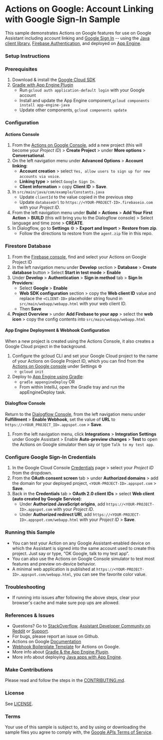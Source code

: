 # Actions on Google: Account Linking with Google Sign-In Sample

This sample demonstrates Actions on Google features for use on Google Assistant including account linking and [Google Sign In](https://developers.google.com/actions/identity/google-sign-in) -- using the [Java client library](https://github.com/actions-on-google/actions-on-google-java), [Firebase Authentication](https://firebase.google.com/docs/auth/), and deployed on [App Engine](https://cloud.google.com/appengine/docs/standard/java/quickstart).

### Setup Instructions
### Prerequisites
1. Download & install the [Google Cloud SDK](https://cloud.google.com/sdk/docs/)
1. [Gradle with App Engine Plugin](https://cloud.google.com/appengine/docs/flexible/java/using-gradle)
   + Run `gcloud auth application-default login` with your Google account
   + Install and update the App Engine component,`gcloud components install app-engine-java`
   + Update other components, `gcloud components update`

### Configuration
#### Actions Console
1. From the [Actions on Google Console](https://console.actions.google.com/), add a new project (this will become your *Project ID*) > **Create Project** > under **More options** > **Conversational**.
1. On the left navigation menu under **Advanced Options** > **Account linking**:
   + **Account creation** > select `Yes, allow users to sign up for new accounts via voice`.
   + **Linking type** > select `Google Sign In`.
   + **Client information** > copy **Client ID** > **Save**.
1. In `src/main/java/com/example/Constants.java`
   + Update `clientId` to the value copied in the previous step
   + Update `databaseUrl` to `https://<YOUR-PROJECT-ID>.firebaseio.com` with your *Project ID*.
1. From the left navigation menu under **Build** > **Actions** > **Add Your First Action** > **BUILD** (this will bring you to the Dialogflow console) > Select language and time zone > **CREATE**.
1. In Dialogflow, go to **Settings** ⚙ > **Export and Import** > **Restore from zip**.
   + Follow the directions to restore from the `agent.zip` file in this repo.

### Firestore Database
1. From the [Firebase console](https://console.firebase.google.com), find and select your Actions on Google Project ID
1. In the left navigation menu under **Develop** section > **Database** > **Create database** button > Select **Start in test mode** > **Enable**
1. Under **Develop** > **Authentication** > **Sign in method** tab > **Sign In Providers**:
   + Select **Google** > **Enable**
   + **Web SDK configuration** section > copy the **Web client ID** value and replace the `<CLIENT-ID>` placeholder string found in `src/main/webapp/webapp.html` with your web client ID.
   + Then **Save**
1. **Project Overview** > under **Add Firebase to your app** > select the **web icon** > copy the config contents into `src/main/webapp/webapp.html`

#### App Engine Deployment & Webhook Configuration
When a new project is created using the Actions Console, it also creates a Google Cloud project in the background.
1. Configure the gcloud CLI and set your Google Cloud project to the name of your Actions on Google Project ID, which you can find from the [Actions on Google console](https://console.actions.google.com/) under Settings ⚙
   + `gcloud init`
1. Deploy to [App Engine using Gradle](https://cloud.google.com/appengine/docs/flexible/java/using-gradle):
   + `gradle appengineDeploy` OR
   +  From within IntelliJ, open the Gradle tray and run the appEngineDeploy task.

#### Dialogflow Console
Return to the [Dialogflow Console](https://console.dialogflow.com), from the left navigation menu under **Fulfillment** > **Enable Webhook**, set the value of **URL** to `https://<YOUR_PROJECT_ID>.appspot.com` > **Save**.
1. From the left navigation menu, click **Integrations** > **Integration Settings** under Google Assistant > Enable **Auto-preview changes** >  **Test** to open the Actions on Google simulator then say or type `Talk to my test app`.

### Configure Google Sign-In Credentials
1. In the Google Cloud Console [Credentials](https://console.cloud.google.com/apis/credentials) page > select your *Project ID* from the dropdown.
1. From the **OAuth consent screen** tab > under **Authorized domains** > add the domain for your deployed project, `<YOUR-PROJECT-ID>.appspot.com` > **Save**.
1. Back in the **Credentials** tab > **OAuth 2.0 client IDs** > select **Web client (auto created by Google Service)**:
    + Under **Authorized JavaScript origins**, add `https://<YOUR-PROJECT-ID>.appspot.com` with your *Project ID*.
    + Under **Authorized redirect URI**, add `https://<YOUR-PROJECT-ID>.appspot.com/webapp.html` with your *Project ID* > **Save**.

### Running this Sample
+ You can test your Action on any Google Assistant-enabled device on which the Assistant is signed into the same account used to create this project. Just say or type, “OK Google, talk to my test app”.
+ You can also use the Actions on Google Console simulator to test most features and preview on-device behavior.
+ A minimal web application is published at `https://<YOUR-PROJECT-ID>.appspot.com/webapp.html`, you can see the favorite color value.

### Troubleshooting
+ If running into issues after following the above steps, clear your browser's cache and make sure pop ups are allowed.

### References & Issues
+ Questions? Go to [StackOverflow](https://stackoverflow.com/questions/tagged/actions-on-google), [Assistant Developer Community on Reddit](https://www.reddit.com/r/GoogleAssistantDev/) or [Support](https://developers.google.com/actions/support/).
+ For bugs, please report an issue on Github.
+ Actions on Google [Documentation](https://developers.google.com/actions/extending-the-assistant)
+ [Webhook Boilerplate Template](https://github.com/actions-on-google/dialogflow-webhook-boilerplate-java) for Actions on Google.
+ More info about [Gradle & the App Engine Plugin](https://cloud.google.com/appengine/docs/flexible/java/using-gradle).
+ More info about deploying [Java apps with App Engine](https://cloud.google.com/appengine/docs/standard/java/quickstart).

### Make Contributions
Please read and follow the steps in the [CONTRIBUTING.md](CONTRIBUTING.md).

### License
See [LICENSE](LICENSE).

### Terms
Your use of this sample is subject to, and by using or downloading the sample files you agree to comply with, the [Google APIs Terms of Service](https://developers.google.com/terms/).
